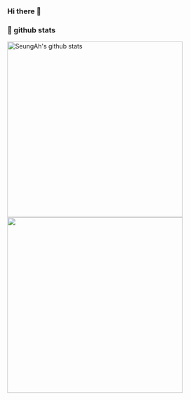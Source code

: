 ### Hi there 👋

<!--
**Tbot223/Tbot223** is a ✨ _special_ ✨ repository because its `README.md` (this file) appears on your GitHub profile.

Here are some ideas to get you started:

- 🔭 I’m currently working on ...
- 🌱 I’m currently learning ...
- 👯 I’m looking to collaborate on ...
- 🤔 I’m looking for help with ...
- 💬 Ask me about ...
- 📫 How to reach me: ...
- 😄 Pronouns: ...
- ⚡ Fun fact: ...
-->
### :muscle: github stats


<a href="https://github.com/Tbot223"><img align="left" style="width :400px" src="https://github-readme-stats.vercel.app/api?username=JWdori&bg_color==30,FF7F50,FF69B4&title_color=fff&text_color=fff&include_all_commits=true&show_icons=true&theme=gradient&hide=issues&hide_border=true&count_private=true&line_height=30&border_radius=15" alt="SeungAh's github stats"/></a>
<a href="https://github.com/Tbot223"><img align="left" style="width :400px" src="https://github-readme-stats.vercel.app/api/top-langs/?username=JWdori&layout=compact&bg_color=30,FF7F50,FF69B4&title_color=fff&hide=cs&text_color=fff&hide_border=true&card_width=400px&border_radius=12"/></a>
